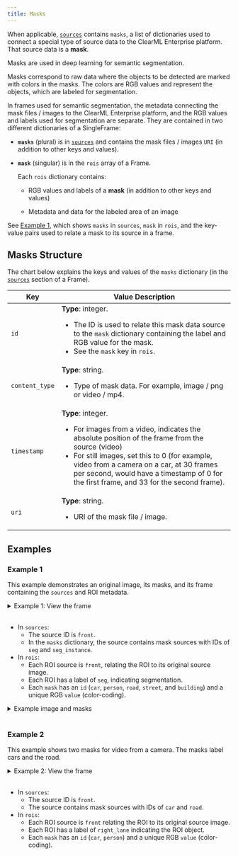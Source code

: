 ```yaml
---
title: Masks
--- 
```


When applicable, [`sources`](sources.md) contains `masks`, a list of dictionaries used to connect a special type of 
source data to the ClearML Enterprise platform. That source data is a **mask**. 

Masks are used in deep learning for semantic segmentation.

Masks correspond to raw data where the objects to be detected are marked with colors in the masks. The colors 
are RGB values and represent the objects, which are labeled for segmentation.

In frames used for semantic segmentation, the metadata connecting the mask files / images to the ClearML Enterprise platform,
and the RGB values and labels used for segmentation are separate. They are contained in two different dictionaries of 
a SingleFrame:

* **`masks`** (plural) is in [`sources`](sources.md) and contains the mask files / images `URI` (in addition to other keys 
  and values). 

* **`mask`** (singular) is in the `rois` array of a Frame. 
  
  Each `rois` dictionary contains: 

  * RGB values and labels of a **mask** (in addition to other keys and values)

  * Metadata and data for the labeled area of an image
  
  
See [Example 1](#example-1), which shows `masks` in `sources`, `mask` in `rois`,  and the key-value pairs used to relate 
a mask to its source in a frame.


## Masks Structure

The chart below explains the keys and values of the `masks` dictionary (in the [`sources`](sources.md) 
section of a Frame).

|Key|Value Description|
|---|----|
|`id`|**Type**: integer. <ul><li> The ID is used to relate this mask data source to the `mask` dictionary containing the label and RGB value for the mask.</li><li> See the `mask` key in `rois`.</li></ul>| 
|`content_type`| **Type**: string. <ul><li> Type of mask data. For example, image / png or video / mp4.</li></ul>|
|`timestamp`|**Type**: integer. <ul><li>For images from a video, indicates the absolute position of the frame from the source (video) </li><li> For still images, set this to 0 (for example, video from a camera on a car, at 30 frames per second, would have a timestamp of 0 for the first frame, and 33 for the second frame).</li></ul>|
|`uri`|**Type**: string. <ul><li> URI of the mask file / image.</li></ul>|


## Examples
### Example 1

This example demonstrates an original image, its masks, and its frame containing
the `sources` and ROI metadata. 
<details className="cml-expansion-panel info">
<summary className="cml-expansion-panel-summary">Example 1: View the frame</summary>
<div className="cml-expansion-panel-content">


This frame contains the `masks` list of dictionaries in `sources`, 
and the `rois` array, as well as several top-level key-value pairs.


```json
{
    "timestamp": 1234567889,
    "context_id": "car_1",
    "meta": {
        "velocity": "60"
    },
    "sources": [
        {
            "id": "front",
            "content_type": "video/mp4",
            "width": 800,
            "height": 600,
            "uri": "https://s3.amazonaws.com/my_cars/car_1/front.mp4",
            "timestamp": 1234567889,
            "meta" :{
                "angle":45,
                "fov":129
            },
            "masks": [
                {
                    "id": "seg",
                    "content_type": "video/mp4",
                    "uri": "https://s3.amazonaws.com/seg_masks/car_1/front_seg.mp4",
                    "timestamp": 123456789
                },
                {
                    "id": "seg_instance",
                    "content_type": "video/mp4",
                    "uri": "https://s3.amazonaws.com/seg_masks/car_1/front_instance_seg.mp4",
                    "timestamp": 123456789
                }
            ]        
        }
    ],
    "rois": [
        {
            "sources":["front"],
            "label": ["seg"],
            "mask": {
                "id": "car",
                "value": [210,210,120]
            }
        },
        {
            "sources":["front"],
            "label": ["seg"],
            "mask": {
                "id": "person",
                "value": [147,44,209]
            }
        },
        {
            "sources":["front"],
            "label": ["seg"],
            "mask": {
                "id": "road",
                "value": [197,135,146]
            }
        },
        {
            "sources":["front"],
            "label": ["seg"],
            "mask": {
                "id": "street",
                "value": [135,198,145]
            }
        },
        {
            "sources":["front"],
            "label": ["seg"],
            "mask": {
                "id": "building",
                "value": [72,191,65]
            }
        }
    ]
}
```

</div>
</details>
<br/>


* In `sources`:
  * The source ID is `front`.
  * In the `masks` dictionary, the source contains mask sources with IDs of `seg` and `seg_instance`.
* In `rois`: 
  * Each ROI source is `front`, relating the ROI to its original source image.
  * Each ROI has a label of `seg`, indicating segmentation.
  * Each `mask` has an `id` (`car`, `person`, `road`, `street`, and `building`) and a unique RGB `value` 
  (color-coding).

  

<details className="cml-expansion-panel screenshot">
<summary className="cml-expansion-panel-summary">Example image and masks</summary>
<div className="cml-expansion-panel-content">

Original Image 

![image](../img/hyperdatasets/concepts_masks_image_only.png)

Mask image

![image](../img/hyperdatasets/concepts_masks.png)

</div>
</details>
<br/>


### Example 2 

This example shows two masks for video from a camera. The masks label cars and the road.

<details className="cml-expansion-panel info">
<summary className="cml-expansion-panel-summary">Example 2: View the frame</summary>
<div className="cml-expansion-panel-content">


```json
"sources": [
        {
            "id": "front",
            "content_type": "video/mp4",
            "width": 800,
            "height": 600,
            "uri": "https://s3.amazonaws.com/my_cars/car_1/front.mp4",
            "timestamp": 1234567889,
            "meta" :{
                "angle":45,
                "fov":129
            },
            "masks": [
                {
                    "id": "car",
                    "content_type": "video/mp4",
                    "uri": "https://s3.amazonaws.com/seg_masks/car_1/front_seg.mp4",
                    "timestamp": 123456789
                },
                {
                    "id": "road",
                    "content_type": "video/mp4",
                    "uri": "https://s3.amazonaws.com/seg_masks/car_1/front_instance_seg.mp4",
                    "timestamp": 123456789
                }
            ]        
        }
    ],
    "rois": [
    {
        "sources":["front"],
        "label": ["right_lane"],
        "mask": {
            "id": "car",
            "value": [210,210,120]
        }
    },
    {
        "sources":["front"],
        "label": ["right_lane"],
        "mask": {
            "id": "road",
            "value": [197,135,146]
        }
    }
```

</div>
</details>
<br/>

* In `sources`:
  * The source ID is `front`.
  * The source contains mask sources with IDs of `car` and `road`.
* In `rois`:
  * Each ROI source is `front` relating the ROI to its original source image.
  * Each ROI has a label of `right_lane` indicating the ROI object.
  * Each `mask` has an `id` (`car`, `person`) and a unique RGB `value` (color-coding).
 
